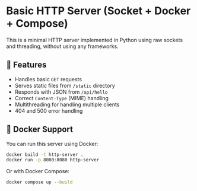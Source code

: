 # Basic HTTP Server (Socket + Docker + Compose)

This is a minimal HTTP server implemented in Python using raw sockets and threading, without using any frameworks.

## 🔧 Features

- Handles basic `GET` requests
- Serves static files from `/static` directory
- Responds with JSON from `/api/hello`
- Correct `Content-Type` (MIME) handling
- Multithreading for handling multiple clients
- 404 and 500 error handling

## 🐳 Docker Support

You can run this server using Docker:

```bash
docker build -t http-server .
docker run -p 8080:8080 http-server
```

Or with Docker Compose:

```bash
docker compose up --build
```
